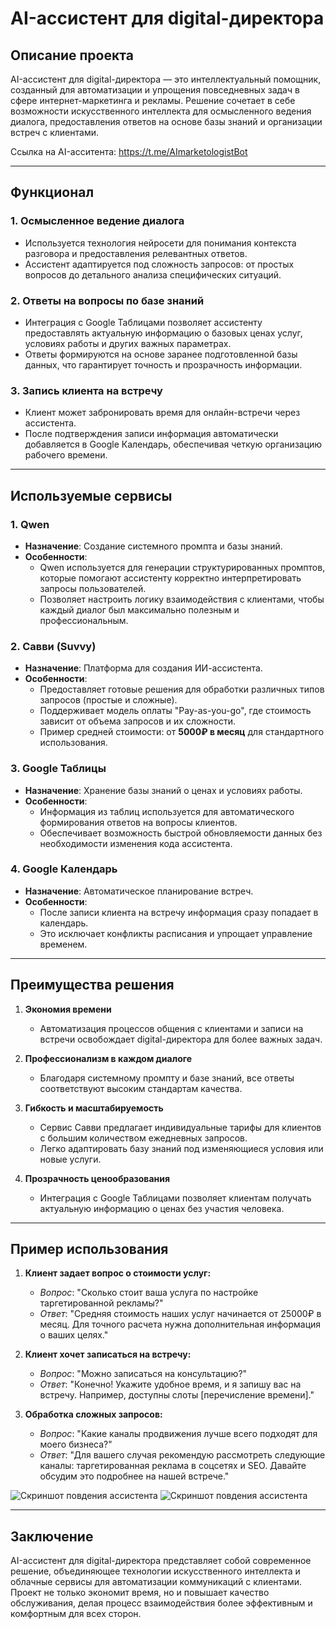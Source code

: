 # AI-ассистент для digital-директора

## Описание проекта
AI-ассистент для digital-директора — это интеллектуальный помощник, созданный для автоматизации и упрощения повседневных задач в сфере интернет-маркетинга и рекламы. Решение сочетает в себе возможности искусственного интеллекта для осмысленного ведения диалога, предоставления ответов на основе базы знаний и организации встреч с клиентами.

Cсылка на AI-асситента: https://t.me/AImarketologistBot

---

## Функционал

### 1. **Осмысленное ведение диалога**
   - Используется технология нейросети для понимания контекста разговора и предоставления релевантных ответов.
   - Ассистент адаптируется под сложность запросов: от простых вопросов до детального анализа специфических ситуаций.

### 2. **Ответы на вопросы по базе знаний**
   - Интеграция с Google Таблицами позволяет ассистенту предоставлять актуальную информацию о базовых ценах услуг, условиях работы и других важных параметрах.
   - Ответы формируются на основе заранее подготовленной базы данных, что гарантирует точность и прозрачность информации.

### 3. **Запись клиента на встречу**
   - Клиент может забронировать время для онлайн-встречи через ассистента.
   - После подтверждения записи информация автоматически добавляется в Google Календарь, обеспечивая четкую организацию рабочего времени.

---

## Используемые сервисы

### 1. **Qwen**
   - **Назначение**: Создание системного промпта и базы знаний.
   - **Особенности**:
     - Qwen используется для генерации структурированных промптов, которые помогают ассистенту корректно интерпретировать запросы пользователей.
     - Позволяет настроить логику взаимодействия с клиентами, чтобы каждый диалог был максимально полезным и профессиональным.

### 2. **Савви (Suvvy)**
   - **Назначение**: Платформа для создания ИИ-ассистента.
   - **Особенности**:
     - Предоставляет готовые решения для обработки различных типов запросов (простые и сложные).
     - Поддерживает модель оплаты "Pay-as-you-go", где стоимость зависит от объема запросов и их сложности.
     - Пример средней стоимости: от **5000₽ в месяц** для стандартного использования.

### 3. **Google Таблицы**
   - **Назначение**: Хранение базы знаний о ценах и условиях работы.
   - **Особенности**:
     - Информация из таблиц используется для автоматического формирования ответов на вопросы клиентов.
     - Обеспечивает возможность быстрой обновляемости данных без необходимости изменения кода ассистента.

### 4. **Google Календарь**
   - **Назначение**: Автоматическое планирование встреч.
   - **Особенности**:
     - После записи клиента на встречу информация сразу попадает в календарь.
     - Это исключает конфликты расписания и упрощает управление временем.

---

## Преимущества решения

1. **Экономия времени**  
   - Автоматизация процессов общения с клиентами и записи на встречи освобождает digital-директора для более важных задач.

2. **Профессионализм в каждом диалоге**  
   - Благодаря системному промпту и базе знаний, все ответы соответствуют высоким стандартам качества.

3. **Гибкость и масштабируемость**  
   - Сервис Савви предлагает индивидуальные тарифы для клиентов с большим количеством ежедневных запросов.
   - Легко адаптировать базу знаний под изменяющиеся условия или новые услуги.

4. **Прозрачность ценообразования**  
   - Интеграция с Google Таблицами позволяет клиентам получать актуальную информацию о ценах без участия человека.

---

## Пример использования

1. **Клиент задает вопрос о стоимости услуг:**  
   - *Вопрос*: "Сколько стоит ваша услуга по настройке таргетированной рекламы?"  
   - *Ответ*: "Средняя стоимость наших услуг начинается от 25000₽ в месяц. Для точного расчета нужна дополнительная информация о ваших целях."

2. **Клиент хочет записаться на встречу:**  
   - *Вопрос*: "Можно записаться на консультацию?"  
   - *Ответ*: "Конечно! Укажите удобное время, и я запишу вас на встречу. Например, доступны слоты [перечисление времени]."

3. **Обработка сложных запросов:**  
   - *Вопрос*: "Какие каналы продвижения лучше всего подходят для моего бизнеса?"  
   - *Ответ*: "Для вашего случая рекомендую рассмотреть следующие каналы: таргетированная реклама в соцсетях и SEO. Давайте обсудим это подробнее на нашей встрече."

![Скриншот повдения ассистента](https://raw.githubusercontent.com/Phantocat/AI_assistant/refs/heads/main/photo_2025-05-13_17-38-09.jpg) ![Скриншот повдения ассистента](https://raw.githubusercontent.com/Phantocat/AI_assistant/refs/heads/main/photo_2025-05-13_17-38-09.jpg)

---

## Заключение
AI-ассистент для digital-директора представляет собой современное решение, объединяющее технологии искусственного интеллекта и облачные сервисы для автоматизации коммуникаций с клиентами. Проект не только экономит время, но и повышает качество обслуживания, делая процесс взаимодействия более эффективным и комфортным для всех сторон.
